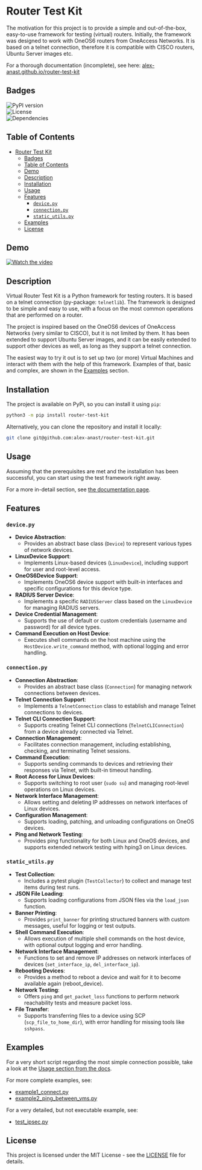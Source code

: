 # Router Test Kit

The motivation for this project is to provide a simple and out-of-the-box, easy-to-use framework for testing (virtual) routers. Initially, the framework was designed to work with OneOS6 routers from OneAccess Networks. It is based on a telnet connection, therefore it is compatible with CISCO routers, Ubuntu Server images etc.

For a thorough documentation (incomplete), see here: [alex-anast.github.io/router-test-kit](https://alex-anast.github.io/router-test-kit/)

## Badges

![PyPI version](https://img.shields.io/pypi/v/router-test-kit)<br>
![License](https://img.shields.io/github/license/alex-anast/router-test-kit)<br>
![Dependencies](https://img.shields.io/librariesio/github/alex-anast/router-test-kit)

## Table of Contents

- [Router Test Kit](#router-test-kit)
  - [Badges](#badges)
  - [Table of Contents](#table-of-contents)
  - [Demo](#demo)
  - [Description](#description)
  - [Installation](#installation)
  - [Usage](#usage)
  - [Features](#features)
    - [`device.py`](#devicepy)
    - [`connection.py`](#connectionpy)
    - [`static_utils.py`](#static_utilspy)
  - [Examples](#examples)
  - [License](#license)

## Demo

[![Watch the video](https://img.youtube.com/vi/sNybO2tVy_w/0.jpg)](https://www.youtube.com/watch?v=sNybO2tVy_w)


## Description

Virtual Router Test Kit is a Python framework for testing routers. It is based on a telnet connection (py-package: `telnetlib`). The framework is designed to be simple and easy to use, with a focus on the most common operations that are performed on a router.

The project is inspired based on the OneOS6 devices of OneAccess Networks (very similar to CISCO), but it is not limited by them. It has been extended to support Ubuntu Server images, and it can be easily extended to support other devices as well, as long as they support a telnet connection.

The easiest way to try it out is to set up two (or more) Virtual Machines and interact with them with the help of this framework. Examples of that, basic and complex, are shown in the [Examples](#examples) section.

## Installation

The project is available on PyPi, so you can install it using `pip`:

```bash
python3 -m pip install router-test-kit
```

Alternatively, you can clone the repository and install it locally:

```bash
git clone git@github.com:alex-anast/router-test-kit.git
```

## Usage

Assuming that the prerequisites are met and the installation has been successful, you can start using the test framework right away.

For a more in-detail section, see [the documentation page](https://alex-anast.github.io/router-test-kit/usage/).

## Features

### `device.py`

- **Device Abstraction**:
  - Provides an abstract base class (`Device`) to represent various types of network devices.
- **LinuxDevice Support**:
  - Implements Linux-based devices (`LinuxDevice`), including support for user and root-level access.
- **OneOS6Device Support**:
  - Implements OneOS6 device support with built-in interfaces and specific configurations for this device type.
- **RADIUS Server Device**:
  - Implements a specific `RADIUSServer` class based on the `LinuxDevice` for managing RADIUS servers.
- **Device Credential Management**:
  - Supports the use of default or custom credentials (username and password) for all device types.
- **Command Execution on Host Device**:
  - Executes shell commands on the host machine using the `HostDevice.write_command` method, with optional logging and error handling.

### `connection.py`

- **Connection Abstraction**:
  - Provides an abstract base class (`Connection`) for managing network connections between devices.
- **Telnet Connection Support**:
  - Implements a `TelnetConnection` class to establish and manage Telnet connections to devices.
- **Telnet CLI Connection Support**:
  - Supports creating Telnet CLI connections (`TelnetCLIConnection`) from a device already connected via Telnet.
- **Connection Management**:
  - Facilitates connection management, including establishing, checking, and terminating Telnet sessions.
- **Command Execution**:
  - Supports sending commands to devices and retrieving their responses via Telnet, with built-in timeout handling.
- **Root Access for Linux Devices**:
  - Supports switching to root user (`sudo su`) and managing root-level operations on Linux devices.
- **Network Interface Management**:
  - Allows setting and deleting IP addresses on network interfaces of Linux devices.
- **Configuration Management**:
  - Supports loading, patching, and unloading configurations on OneOS devices.
- **Ping and Network Testing**:
  - Provides ping functionality for both Linux and OneOS devices, and supports extended network testing with hping3 on Linux devices.

### `static_utils.py`

- **Test Collection**:
  - Includes a pytest plugin (`TestCollector`) to collect and manage test items during test runs.
- **JSON File Loading**:
  - Supports loading configurations from JSON files via the `load_json` function.
- **Banner Printing**:
  - Provides `print_banner` for printing structured banners with custom messages, useful for logging or test outputs.
- **Shell Command Execution**:
  - Allows execution of multiple shell commands on the host device, with optional output logging and error handling.
- **Network Interface Management**:
  - Functions to set and remove IP addresses on network interfaces of devices (`set_interface_ip`, `del_interface_ip`).
- **Rebooting Devices**:
  - Provides a method to reboot a device and wait for it to become available again (reboot_device).
- **Network Testing**:
  - Offers `ping` and `get_packet_loss` functions to perform network reachability tests and measure packet loss.
- **File Transfer**:
  - Supports transferring files to a device using SCP (`scp_file_to_home_dir`), with error handling for missing tools like `sshpass`.

## Examples

For a very short script regarding the most simple connection possible, take a look at the [Usage section from the docs](https://alex-anast.github.io/router-test-kit/usage/).

For more complete examples, see:

- [example1_connect.py](./examples/example1_connect.py)
- [example2_ping_between_vms.py](./examples/example2_ping_between_vms.py)

For a very detailed, but not executable example, see:

- [test_ipsec.py](./tests/test_ipsec.py)

## License

This project is licensed under the MIT License - see the [LICENSE](LICENSE) file for details.
